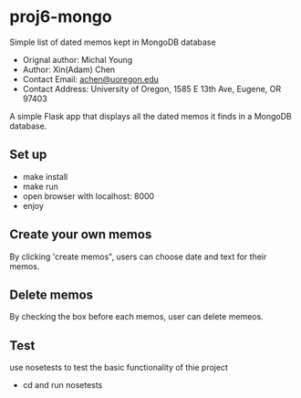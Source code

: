 # proj6-mongo
Simple list of dated memos kept in MongoDB database

- Orignal author: Michal Young
- Author: Xin(Adam) Chen
- Contact Email: achen@uoregon.edu
- Contact Address: University of Oregon, 1585 E 13th Ave, Eugene, OR 97403

A simple Flask app that displays all the dated memos it finds in a MongoDB database.

## Set up
- make install
- make run
- open browser with localhost: 8000
- enjoy

## Create your own memos

By clicking 'create memos", users can choose date and text for their memos.

## Delete memos

By checking the box before each memos, user can delete memeos.

## Test
use nosetests to test the basic functionality of thie project
- cd <yourdirectory of this project> and run nosetests

